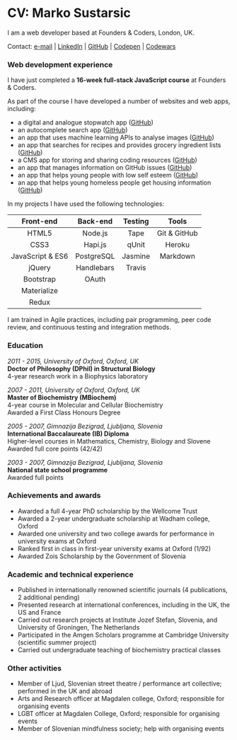 # CV: Marko Sustarsic

I am a web developer based at Founders & Coders, London, UK.

Contact: [e-mail](mailto:marko@foundersandcoders.com) | [LinkedIn](https://www.linkedin.com/in/marko-sustarsic-9119a850) | [GitHub](https://github.com/msachi) | [Codepen](https://codepen.io/msachi/) | [Codewars](https://www.codewars.com/users/msachi)

### Web development experience

I have just completed a **16-week full-stack JavaScript course** at Founders & Coders.

As part of the course I have developed a number of websites and web apps, including:
- a digital and analogue stopwatch app ([GitHub](https://github.com/stevehopkinson/steve-marko-stopwatch))
- an autocomplete search app ([GitHub](https://github.com/NodeGroup2/autocomplete-project))
- an app that uses machine learning APIs to analyse images ([GitHub](https://github.com/FAC9/gitbusters_api))
- an app that searches for recipes and provides grocery ingredient lists ([GitHub](https://github.com/NodeGroup2/GRAGS))
- a CMS app for storing and sharing coding resources ([GitHub](https://github.com/NodeGroup2/OCD-B))
- an app that manages information on GitHub issues ([GitHub](https://github.com/seals-of-approval/dish-board))
- an app that helps young people with low self esteem ([GitHub](https://github.com/CYPIAPT-LNDSE/social-up))
- an app that helps young homeless people get housing information ([GitHub](https://github.com/FAC9/centrepoint))

In my projects I have used the following technologies:

| Front-end | Back-end | Testing   | Tools |
|:---------:|:--------:|:---------:|:---------:|
| HTML5     | Node.js  | Tape      | Git & GitHub
| CSS3      | Hapi.js  | qUnit     | Heroku | 
| JavaScript & ES6 | PostgreSQL | Jasmine | Markdown |
| jQuery | Handlebars | Travis | |
| Bootstrap | OAuth | | |
| Materialize | | | | |
| Redux | | | | |

I am trained in Agile practices, including pair programming, peer code review, and continuous testing and integration methods.

### Education

_2011 - 2015, University of Oxford, Oxford, UK_  
**Doctor of Philosophy (DPhil) in Structural Biology**  
4-year research work in a Biophysics laboratory     

_2007 - 2011, University of Oxford, Oxford, UK_  
**Master of Biochemistry (MBiochem)**  
4-year course in Molecular and Cellular Biochemistry   
Awarded a First Class Honours Degree  

_2005 - 2007, Gimnazija Bezigrad, Ljubljana, Slovenia_  
**International Baccalaureate (IB) Diploma**  
Higher-level courses in Mathematics, Chemistry, Biology and Slovene  
Awarded full core points (42/42)

_2003 - 2007, Gimnazija Bezigrad, Ljubljana, Slovenia_  
**National state school programme**  
Awarded full points

### Achievements and awards

- Awarded a full 4-year PhD scholarship by the Wellcome Trust
- Awarded a 2-year undergraduate scholarship at Wadham college, Oxford
- Awarded one university and two college awards for performance in university exams at Oxford 
- Ranked first in class in first-year university exams at Oxford (1/92)
- Awarded Zois Scholarship by the Government of Slovenia

### Academic and technical experience

- Published in internationally renowned scientific journals (4 publications, 2 additional pending) 
- Presented research at international conferences, including in the UK, the US and France 
- Carried out research projects at Institute Jozef Stefan, Slovenia, and University of Groningen, The Netherlands 
- Participated in the Amgen Scholars programme at Cambridge University (scientific summer project)
- Carried out undergraduate teaching of biochemistry practical classes

### Other activities

- Member of Ljud, Slovenian street theatre / performance art collective; performed in the UK and abroad
- Arts and Research officer at Magdalen college, Oxford; responsible for organising events 
- LGBT officer at Magdalen College, Oxford; responsible for organising events
- Member of Slovenian mindfulness society; help with organising events
